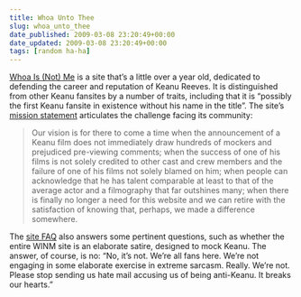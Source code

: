 ```yaml
---
title: Whoa Unto Thee
slug: whoa_unto_thee
date_published: 2009-03-08 23:20:49+00:00
date_updated: 2009-03-08 23:20:49+00:00
tags: [random ha-ha]
---
```

[Whoa Is (Not) Me](http://www.whoaisnotme.net/) is a site that’s a little over a year old, dedicated to defending the career and reputation of Keanu Reeves. It is distinguished from other Keanu fansites by a number of traits, including that it is “possibly the first Keanu fansite in existence without his name in the title”. The site’s [mission statement](http://www.whoaisnotme.net/mvs.htm) articulates the challenge facing its community:

> Our vision is for there to come a time when the announcement of a Keanu film does not immediately draw hundreds of mockers and prejudiced pre-viewing comments; when the success of one of his films is not solely credited to other cast and crew members and the failure of one of his films not solely blamed on him; when people can acknowledge that he has talent comparable at least to that of the average actor and a filmography that far outshines many; when there is finally no longer a need for this website and we can retire with the satisfaction of knowing that, perhaps, we made a difference somewhere.

The [site FAQ](http://www.whoaisnotme.net/faq.htm) also answers some pertinent questions, such as whether the entire WINM site is an elaborate satire, designed to mock Keanu. The answer, of course, is no: “No, it’s not. We’re all fans here. We’re not engaging in some elaborate exercise in extreme sarcasm. Really. We’re not. Please stop sending us hate mail accusing us of being anti-Keanu. It breaks our hearts.”
